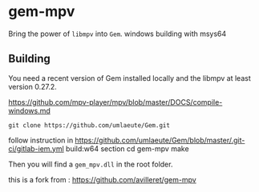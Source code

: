 # gem-mpv

Bring the power of `libmpv` into `Gem`.
windows building with msys64

## Building

You need a recent version of Gem installed locally and the libmpv at least version 0.27.2.

https://github.com/mpv-player/mpv/blob/master/DOCS/compile-windows.md
    
    git clone https://github.com/umlaeute/Gem.git
    
follow instruction in https://github.com/umlaeute/Gem/blob/master/.git-ci/gitlab-iem.yml 
build:w64 section
    cd gem-mpv
    make

Then you will find a `gem_mpv.dll` in the root folder.

this is a fork from : https://github.com/avilleret/gem-mpv

